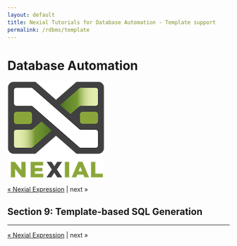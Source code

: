 ```yaml
---
layout: default
title: Nexial Tutorials for Database Automation - Template support
permalink: /rdbms/template
---
```


# Database Automation

![logo](../image/logo-x.png)

<div class="site-links site-links-header">
<a class="link-previous" href="expression.html">&laquo; Nexial Expression</a> | 
<a class="link-none">next &raquo;</a>
</div>


## Section 9: Template-based SQL Generation


***

<div class="site-links site-links-footer">
<a class="link-previous" href="expression.html">&laquo; Nexial Expression</a> | 
<a class="link-none">next &raquo;</a>
</div>
